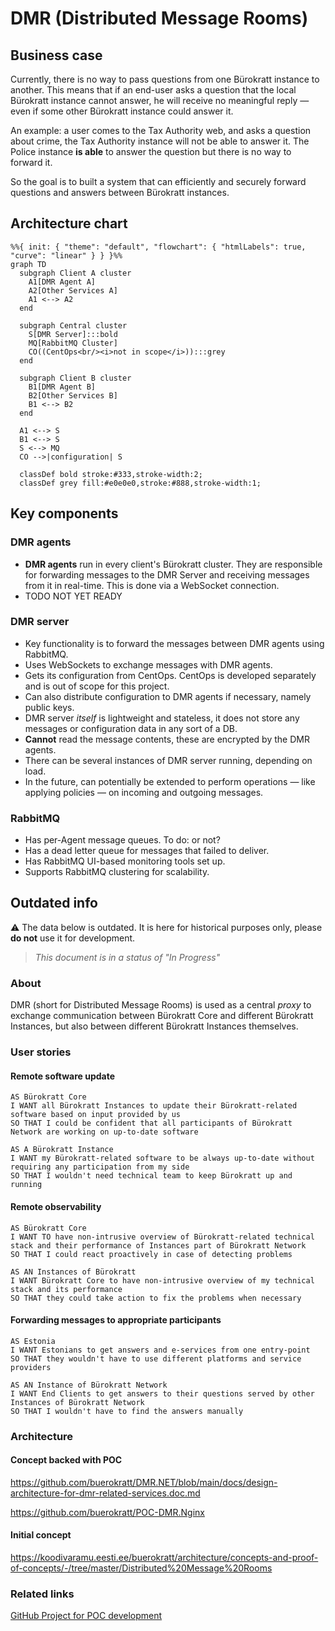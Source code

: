 # DMR (Distributed Message Rooms)

## Business case

Currently, there is no way to pass questions from one Bürokratt instance to another. This means that if an end-user asks a question that the local Bürokratt instance cannot answer, he will receive no meaningful reply — even if some other Bürokratt instance could answer it.

An example: a user comes to the Tax Authority web, and asks a question about crime, the Tax Authority instance will not be able to answer it. The Police instance **is able** to answer the question but there is no way to forward it.

So the goal is to built a system that can efficiently and securely forward questions and answers between Bürokratt instances.

## Architecture chart

```mermaid
%%{ init: { "theme": "default", "flowchart": { "htmlLabels": true, "curve": "linear" } } }%%
graph TD
  subgraph Client A cluster
    A1[DMR Agent A]
    A2[Other Services A]
    A1 <--> A2
  end

  subgraph Central cluster
    S[DMR Server]:::bold
    MQ[RabbitMQ Cluster]
    CO((CentOps<br/><i>not in scope</i>)):::grey
  end

  subgraph Client B cluster
    B1[DMR Agent B]
    B2[Other Services B]
    B1 <--> B2
  end

  A1 <--> S
  B1 <--> S
  S <--> MQ
  CO -->|configuration| S

  classDef bold stroke:#333,stroke-width:2;
  classDef grey fill:#e0e0e0,stroke:#888,stroke-width:1;
```

## Key components

### DMR agents

- **DMR agents** run in every client's Bürokratt cluster. They are responsible for forwarding messages to the DMR Server and receiving messages from it in real-time. This is done via a WebSocket connection.
- TODO NOT YET READY

### DMR server

- Key functionality is to forward the messages between DMR agents using RabbitMQ.
- Uses WebSockets to exchange messages with DMR agents.
- Gets its configuration from CentOps. CentOps is developed separately and is out of scope for this project.
- Can also distribute configuration to DMR agents if necessary, namely public keys.
- DMR server _itself_ is lightweight and stateless, it does not store any messages or configuration data in any sort of a DB.
- **Cannot** read the message contents, these are encrypted by the DMR agents.
- There can be several instances of DMR server running, depending on load.
- In the future, can potentially be extended to perform operations — like applying policies — on incoming and outgoing messages.

### RabbitMQ

- Has per-Agent message queues. To do: or not?
- Has a dead letter queue for messages that failed to deliver.
- Has RabbitMQ UI-based monitoring tools set up.
- Supports RabbitMQ clustering for scalability.

## Outdated info

⚠️ The data below is outdated. It is here for historical purposes only, please **do not** use it for development.

> _This document is in a status of "In Progress"_

### About

DMR (short for Distributed Message Rooms) is used as a central _proxy_ to exchange communication between Bürokratt Core and different Bürokratt Instances, but also between different Bürokratt Instances themselves.

### User stories

#### Remote software update

```
AS Bürokratt Core
I WANT all Bürokratt Instances to update their Bürokratt-related software based on input provided by us
SO THAT I could be confident that all participants of Bürokratt Network are working on up-to-date software
```

```
AS A Bürokratt Instance
I WANT my Bürokratt-related software to be always up-to-date without requiring any participation from my side
SO THAT I wouldn't need technical team to keep Bürokratt up and running
```

#### Remote observability

```
AS Bürokratt Core
I WANT TO have non-intrusive overview of Bürokratt-related technical stack and their performance of Instances part of Bürokratt Network
SO THAT I could react proactively in case of detecting problems
```

```
AS AN Instances of Bürokratt
I WANT Bürokratt Core to have non-intrusive overview of my technical stack and its performance
SO THAT they could take action to fix the problems when necessary
```

#### Forwarding messages to appropriate participants

```
AS Estonia
I WANT Estonians to get answers and e-services from one entry-point
SO THAT they wouldn't have to use different platforms and service providers
```

```
AS AN Instance of Bürokratt Network
I WANT End Clients to get answers to their questions served by other Instances of Bürokratt Network
SO THAT I wouldn't have to find the answers manually
```

### Architecture

#### Concept backed with POC

<https://github.com/buerokratt/DMR.NET/blob/main/docs/design-architecture-for-dmr-related-services.doc.md>

<https://github.com/buerokratt/POC-DMR.Nginx>

#### Initial concept

<https://koodivaramu.eesti.ee/buerokratt/architecture/concepts-and-proof-of-concepts/-/tree/master/Distributed%20Message%20Rooms>

### Related links

[GitHub Project for POC development](https://github.com/orgs/buerokratt/projects/3/views/1)
